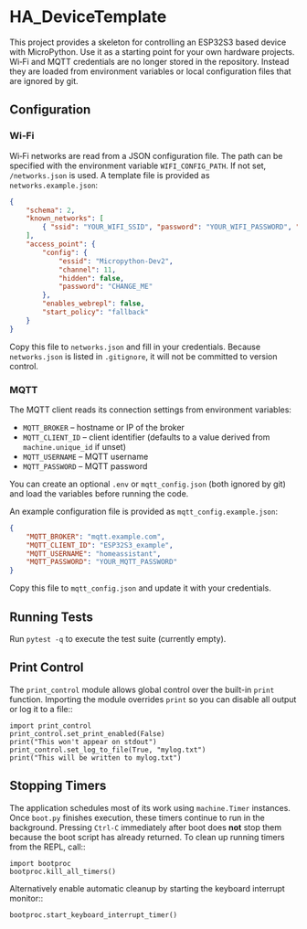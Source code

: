 # HA_DeviceTemplate

This project provides a skeleton for controlling an ESP32S3 based device with MicroPython.  Use it as a starting point for your own hardware projects.  Wi‑Fi and MQTT credentials are no longer stored in the repository.  Instead they are loaded from environment variables or local configuration files that are ignored by git.

## Configuration

### Wi‑Fi
Wi‑Fi networks are read from a JSON configuration file.  The path can be specified with the environment variable `WIFI_CONFIG_PATH`.  If not set, `/networks.json` is used.  A template file is provided as `networks.example.json`:

```json
{
    "schema": 2,
    "known_networks": [
        { "ssid": "YOUR_WIFI_SSID", "password": "YOUR_WIFI_PASSWORD", "enables_webrepl": false }
    ],
    "access_point": {
        "config": {
            "essid": "Micropython-Dev2",
            "channel": 11,
            "hidden": false,
            "password": "CHANGE_ME"
        },
        "enables_webrepl": false,
        "start_policy": "fallback"
    }
}
```

Copy this file to `networks.json` and fill in your credentials.  Because `networks.json` is listed in `.gitignore`, it will not be committed to version control.

### MQTT
The MQTT client reads its connection settings from environment variables:

- `MQTT_BROKER` – hostname or IP of the broker
- `MQTT_CLIENT_ID` – client identifier (defaults to a value derived from `machine.unique_id` if unset)
- `MQTT_USERNAME` – MQTT username
- `MQTT_PASSWORD` – MQTT password

You can create an optional `.env` or `mqtt_config.json` (both ignored by git) and load the variables before running the code.

An example configuration file is provided as `mqtt_config.example.json`:

```json
{
    "MQTT_BROKER": "mqtt.example.com",
    "MQTT_CLIENT_ID": "ESP32S3_example",
    "MQTT_USERNAME": "homeassistant",
    "MQTT_PASSWORD": "YOUR_MQTT_PASSWORD"
}
```

Copy this file to `mqtt_config.json` and update it with your credentials.

## Running Tests
Run `pytest -q` to execute the test suite (currently empty).

## Print Control
The `print_control` module allows global control over the built-in
`print` function.  Importing the module overrides `print` so you can
disable all output or log it to a file::

    import print_control
    print_control.set_print_enabled(False)
    print("This won't appear on stdout")
    print_control.set_log_to_file(True, "mylog.txt")
    print("This will be written to mylog.txt")

## Stopping Timers
The application schedules most of its work using ``machine.Timer`` instances.
Once ``boot.py`` finishes execution, these timers continue to run in the
background. Pressing ``Ctrl-C`` immediately after boot does **not** stop them
because the boot script has already returned. To clean up running timers from
the REPL, call::

    import bootproc
    bootproc.kill_all_timers()

Alternatively enable automatic cleanup by starting the keyboard interrupt
monitor::

    bootproc.start_keyboard_interrupt_timer()
